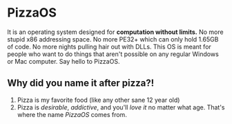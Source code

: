 # PizzaOS
It is an operating system designed for **computation without limits.** No more stupid x86 addressing space. No more PE32+ which can only hold 1.65GB of code. No more nights pulling hair out with DLLs. This OS is meant for people who want to do things that aren't possible on any regular Windows or Mac computer. Say hello to PizzaOS.

## Why did you name it after pizza?!
1. Pizza is my favorite food (like any other sane 12 year old)  
2. Pizza is _desirable_, _addictive_, and you'll _love it_ no matter what age. That's where the name *PizzaOS* comes from.
